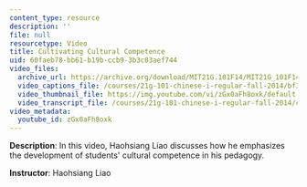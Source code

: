 ```yaml
---
content_type: resource
description: ''
file: null
resourcetype: Video
title: Cultivating Cultural Competence
uid: 60faeb78-bb61-b19b-ccb9-3b3c03aef744
video_files:
  archive_url: https://archive.org/download/MIT21G.101F14/MIT21G_101F14_Cultural_Competence_English_300k.mp4
  video_captions_file: /courses/21g-101-chinese-i-regular-fall-2014/bf309bb7f1fc5872b459e8d0cd464f11_zGx0aFh8oxk.vtt
  video_thumbnail_file: https://img.youtube.com/vi/zGx0aFh8oxk/default.jpg
  video_transcript_file: /courses/21g-101-chinese-i-regular-fall-2014/cb0819d4b5f36e35acc229e94a6db6a4_zGx0aFh8oxk.pdf
video_metadata:
  youtube_id: zGx0aFh8oxk
---
```


**Description**: In this video, Haohsiang Liao discusses how he emphasizes the development of students' cultural competence in his pedagogy.

**Instructor**: Haohsiang Liao
